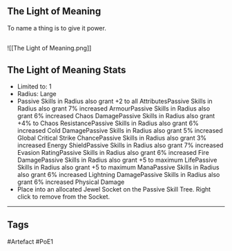 ## The Light of Meaning
To name a thing is to give it power.
##
![[The Light of Meaning.png]]
## The Light of Meaning Stats
- Limited to: 1
- Radius: Large
- Passive Skills in Radius also grant +2 to all AttributesPassive Skills in Radius also grant 7% increased ArmourPassive Skills in Radius also grant 6% increased Chaos DamagePassive Skills in Radius also grant +4% to Chaos ResistancePassive Skills in Radius also grant 6% increased Cold DamagePassive Skills in Radius also grant 5% increased Global Critical Strike ChancePassive Skills in Radius also grant 3% increased Energy ShieldPassive Skills in Radius also grant 7% increased Evasion RatingPassive Skills in Radius also grant 6% increased Fire DamagePassive Skills in Radius also grant +5 to maximum LifePassive Skills in Radius also grant +5 to maximum ManaPassive Skills in Radius also grant 6% increased Lightning DamagePassive Skills in Radius also grant 6% increased Physical Damage
- Place into an allocated Jewel Socket on the Passive Skill Tree. Right click to remove from the Socket.


---
## Tags
#Artefact
#PoE1